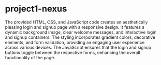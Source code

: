 # project1-nexus
The provided HTML, CSS, and JavaScript code creates an aesthetically pleasing login and signup page with a responsive design. It features a dynamic background image, clear welcome messages, and interactive login and signup containers. The styling incorporates gradient colors, decorative elements, and form validation, providing an engaging user experience across various devices. The JavaScript ensures that the login and signup buttons toggle between the respective forms, enhancing the overall functionality of the page.
